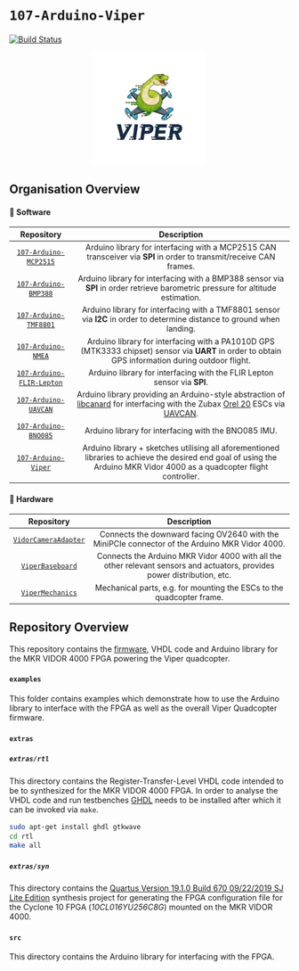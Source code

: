 `107-Arduino-Viper`
===================
[![Build Status](https://travis-ci.org/107-systems/107-Arduino-Viper.svg?branch=master)](https://travis-ci.org/107-systems/107-Arduino-Viper)

<p align="center">
  <a href="https://github.com/107-systems/107-Arduino-Viper"><img src="https://github.com/107-systems/.github/raw/main/logo/viper.jpg" width="40%"></a>
</p>

## Organisation Overview
#### :floppy_disk: Software
| Repository | Description |
|:-:|:-:|
| [`107-Arduino-MCP2515`](https://github.com/107-systems/107-Arduino-MCP2515) | Arduino library for interfacing with a MCP2515 CAN transceiver via **SPI** in order to transmit/receive CAN frames. |
| [`107-Arduino-BMP388`](https://github.com/107-systems/107-Arduino-BMP388) | Arduino library for interfacing with a BMP388 sensor via **SPI** in order retrieve barometric pressure for altitude estimation. |
| [`107-Arduino-TMF8801`](https://github.com/107-systems/107-Arduino-TMF8801) | Arduino library for interfacing with a TMF8801 sensor via **I2C** in order to determine distance to ground when landing. |
| [`107-Arduino-NMEA`](https://github.com/107-systems/107-Arduino-NMEA) | Arduino library for interfacing with a PA1010D GPS (MTK3333 chipset) sensor via **UART** in order to obtain GPS information during outdoor flight. |
| [`107-Arduino-FLIR-Lepton`](https://github.com/107-systems/107-Arduino-FLIR-Lepton) | Arduino library for interfacing with the FLIR Lepton sensor via **SPI**. |
| [`107-Arduino-UAVCAN`](https://github.com/107-systems/107-Arduino-UAVCAN) | Arduino library providing an Arduino-style abstraction of [libcanard](https://github.com/UAVCAN/libcanard) for interfacing with the Zubax [Orel 20](https://kb.zubax.com/display/MAINKB/Zubax+Orel+20) ESCs via [UAVCAN](https://uavcan.org/). |
| [`107-Arduino-BNO085`](https://github.com/107-systems/107-Arduino-BNO085) | Arduino library for interfacing with the BNO085 IMU. |
| [`107-Arduino-Viper`](https://github.com/107-systems/107-Arduino-Viper) | Arduino library + sketches utilising all aforementioned libraries to achieve the desired end goal of using the Arduino MKR Vidor 4000 as a quadcopter flight controller. |

#### :hammer: Hardware
| Repository | Description |
|:-:|:-:|
| [`VidorCameraAdapter`](https://github.com/107-systems/VidorCameraAdapter) | Connects the downward facing OV2640 with the MiniPCIe connector of the Arduino MKR Vidor 4000. |
| [`ViperBaseboard`](https://github.com/107-systems/ViperBaseboard) | Connects the Arduino MKR Vidor 4000 with all the other relevant sensors and actuators, provides power distribution, etc. |
| [`ViperMechanics`](https://github.com/107-systems/ViperMechanics) | Mechanical parts, e.g. for mounting the ESCs to the quadcopter frame. |

## Repository Overview
This repository contains the [firmware](examples/Viper-Firmware/Viper-Firmware.ino), VHDL code and Arduino library for the MKR VIDOR 4000 FPGA powering the Viper quadcopter.

#### `examples`
This folder contains examples which demonstrate how to use the Arduino library to interface with the FPGA as well as the overall Viper Quadcopter firmware.

#### `extras`
##### `extras/rtl`
This directory contains the Register-Transfer-Level VHDL code intended to be to synthesized for the MKR VIDOR 4000 FPGA. In order to analyse the VHDL code and run testbenches [GHDL](http://ghdl.free.fr/) needs to be installed after which it can be invoked via `make`.
```bash
sudo apt-get install ghdl gtkwave
cd rtl
make all
```

##### `extras/syn`
This directory contains the [Quartus Version 19.1.0 Build 670 09/22/2019 SJ Lite Edition](https://fpgasoftware.intel.com/?edition=lite) synthesis project for generating the FPGA configuration file for the Cyclone 10 FPGA (*10CL016YU256C8G*) mounted on the MKR VIDOR 4000.

#### `src`
This directory contains the Arduino library for interfacing with the FPGA.
